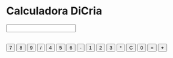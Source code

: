<html lang = "en">
<head>
  <meta charset="UTF-8">
  <meta http-equiv="X-UA-Compatible" content="IE=edge">
  <meta name="viewport" content="width=device-width, initial-scale=1.0">
  <link rel="stylesheet" href="/root/Calculadora-Css.css">
<title> Calculadora DiCria </title>

</head>
<body>

<div id= "Calculadora">
<h1> Calculadora DiCria </h1>
<form name= "clique">
	
  <input id="caixaCalculo" type= "text" name= "numero"> <br> <br>

  <input type="button" value= "7" onclick= "clique.numero.value += '7' ">
  <input id="botão" type= "button" value= "8" onclick= "clique.numero.value += '8' ">
  <input id="botão" type= "button" value= "9" onclick= "clique.numero.value += '9' ">
  <input id="botãoEspecial" type= "button" value= "/" onclick= "clique.numero.value += '/' ">
  
  <input type = "button" value= "4" onclick= "clique.numero.value += '4' ">
  <input id="botão" type= "button" value= "5" onclick= "clique.numero.value += '5' ">
  <input id="botão" type= "button" value= "6" onclick= "clique.numero.value += '6' ">
  <input id="botãoEspecial" type= "button" value= "-" onclick= "clique.numero.value += '-' ">
  
  
  <input type="button" value= "1" onclick= "clique.numero.value += '1' ">
  <input id="botão" type= "button" value= "2" onclick= "clique.numero.value += '2' ">
  <input id="botão" type= "button" value= "3" onclick= "clique.numero.value += '3' ">
  <input id="botãoEspecial" type= "button" value= "*" onclick= "clique.numero.value += '*' ">
  
  
  <input id= "botãoC" type= "button" value= "C" onclick= "clique.numero.value = ' ' " >
  <input id="botão" type= "button" value= "0" onclick= "clique.numero.value += '0' ">
  <input id="botãoEspecial" type= "button" value= "=" onclick= "clique.numero.value = eval(clique.numero.value) ">
	<input id="botãoEspecial" type= "button" value= "+" onclick= "clique.numero.value += '+' ">
  
</form>
</div>

</body>
</html>
